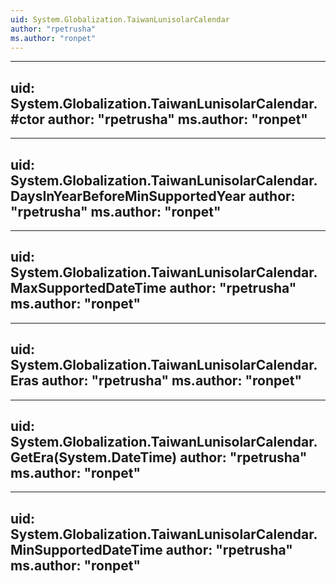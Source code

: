 ```yaml
---
uid: System.Globalization.TaiwanLunisolarCalendar
author: "rpetrusha"
ms.author: "ronpet"
---
```


---
uid: System.Globalization.TaiwanLunisolarCalendar.#ctor
author: "rpetrusha"
ms.author: "ronpet"
---

---
uid: System.Globalization.TaiwanLunisolarCalendar.DaysInYearBeforeMinSupportedYear
author: "rpetrusha"
ms.author: "ronpet"
---

---
uid: System.Globalization.TaiwanLunisolarCalendar.MaxSupportedDateTime
author: "rpetrusha"
ms.author: "ronpet"
---

---
uid: System.Globalization.TaiwanLunisolarCalendar.Eras
author: "rpetrusha"
ms.author: "ronpet"
---

---
uid: System.Globalization.TaiwanLunisolarCalendar.GetEra(System.DateTime)
author: "rpetrusha"
ms.author: "ronpet"
---

---
uid: System.Globalization.TaiwanLunisolarCalendar.MinSupportedDateTime
author: "rpetrusha"
ms.author: "ronpet"
---
